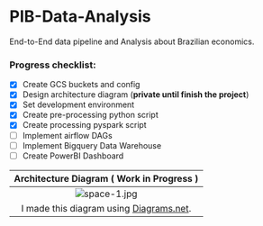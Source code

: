 # PIB-Data-Analysis
End-to-End data pipeline and Analysis about Brazilian economics.

### Progress checklist:

- [x] Create GCS buckets and config
- [x] Design architecture diagram (**private until finish the project**)
- [x] Set development environment
- [x] Create pre-processing python script
- [x] Create processing pyspark script
- [ ] Implement airflow DAGs
- [ ] Implement Bigquery Data Warehouse
- [ ] Create PowerBI Dashboard

| Architecture Diagram ( Work in Progress ) |
|:--:|
|![space-1.jpg](https://user-images.githubusercontent.com/100642061/232974246-d2b0310d-1611-493b-9cf2-047908f3513c.png)|
|I made this diagram using [Diagrams.net](https://app.diagrams.net/).|

